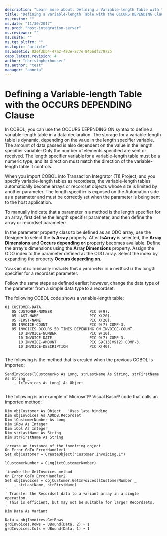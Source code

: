 ```yaml
---
description: "Learn more about: Defining a Variable-length Table with the OCCURS DEPENDING Clause"
title: "Defining a Variable-length Table with the OCCURS DEPENDING Clause | Microsoft Docs"
ms.custom: ""
ms.date: "11/30/2017"
ms.prod: "host-integration-server"
ms.reviewer: ""
ms.suite: ""
ms.tgt_pltfrm: ""
ms.topic: "article"
ms.assetid: 02ef3bb4-47a2-493e-877e-8466df279725
caps.latest.revision: 4
author: "christopherhouser"
ms.author: "test"
manager: "anneta"
---
```

# Defining a Variable-length Table with the OCCURS DEPENDING Clause
In COBOL, you can use the OCCURS DEPENDING ON syntax to define a variable-length table in a data declaration. The storage for a variable-length table is dynamic, depending on the value in the length specifier variable. The amount of data passed is also dependent on the value in the length specifier variable: Only the number of elements specified are sent or received. The length specifier variable for a variable-length table must be a numeric type, and its direction must match the direction of the variable-length table it controls.  
  
 When you import COBOL into Transaction Integrator (TI) Project, and you specify variable-length tables as recordsets, the variable-length tables automatically become arrays or recordset objects whose size is limited by another parameter. The length specifier is exposed on the Automation side as a parameter and must be correctly set when the parameter is being sent to the host application.  
  
 To manually indicate that a parameter in a method is the length specifier for an array, first define the length specifier parameter, and then define the array or recordset parameter:  
  
 In the parameter property class to be defined as an ODO array, use the Designer to  select the **Is Array** property. After **IsArray** is selected, the **Array Dimensions** and **Occurs depending on** property becomes available. Define the array's dimensions using the **Array Dimensions** property. Assign the ODO index to the parameter defined as the ODO array. Select the index by expanding the property **Occurs depending on**.  
  
 You can also manually indicate that a parameter in a method is the length specifier for a recordset parameter.  
  
 Follow the same steps as defined earlier; however, change the data type of the parameter from a simple data type to a recordset.  
  
 The following COBOL code shows a variable-length table:  
  
```  
01 CUSTOMER-DATA.  
   05 CUSTOMER-NUMBER                 PIC 9(9).  
   05 LAST-NAME                       PIC X(20).  
   05 FIRST-NAME                      PIC X(20).  
   05 INVOICE-COUNT                   PIC 9(7) COMP-3.  
   05 INVOICES OCCURS 50 TIMES DEPENDING ON INVOICE-COUNT.  
      10 INVOICE-NUMBER               PIC 9(10).  
      10 INVOICE-DATE                 PIC 9(7) COMP-3.  
      10 INVOICE-AMOUNT               PIC S9(13)V9(2) COMP-3.  
      10 INVOICE-DESCRIPTION          PIC X(40).  
  
```  
  
 The following is the method that is created when the previous COBOL is imported:  
  
```  
SendInvoices(lCustomerNo As Long, strLastName As String, strFirstName As String _  
    , lcInvoices As Long) As Object  
  
```  
  
 The following is an example of Microsoft® Visual Basic® code that calls an imported method:  
  
```  
Dim objCustomer As Object   'Uses late binding  
Dim objInvoices As ADODB.Recordset  
Dim lCustomerNumber As Long  
Dim iRow As Integer  
Dim iCol As Integer  
Dim strLastName As String  
Dim strFirstName As String  
  
'create an instance of the invoicing object  
On Error GoTo ErrorHandler1  
Set objCustomer = CreateObject("Customer.Invoicing.1")  
  
lCustomerNumber = CLng(txtCustomerNumber)  
  
'invoke the GetInvoices method  
On Error GoTo ErrorHandler2  
Set objInvoices = objCustomer.GetInvoices(lCustomerNumber _  
    , strLastName, strFirstName)  
'  
' Transfer the Recordset data to a variant array in a single operation.  
' This is efficient, but may not be suitable for larger Recordsets.  
'  
Dim Data As Variant  
  
Data = objInvoices.GetRows  
grdInvoices.Rows = UBound(Data, 2) + 1  
grdInvoices.Cols = UBound(Data, 1) + 1  
  
```
